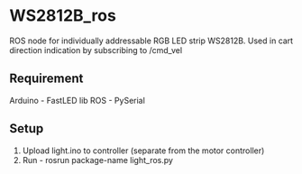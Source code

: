 # WS2812B_ros
ROS node for individually addressable RGB LED strip WS2812B. Used in cart direction indication by subscribing to /cmd_vel

## Requirement
Arduino - FastLED lib
ROS - PySerial

## Setup
1. Upload light.ino to controller (separate from the motor controller)
2. Run - rosrun package-name light_ros.py
